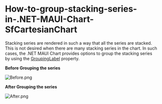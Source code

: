 # How-to-group-stacking-series-in-.NET-MAUI-Chart-SfCartesianChart

Stacking series are rendered in such a way that all the series are stacked. This is not desired when there are many stacking series in the chart. In such cases, the .NET MAUI Chart provides options to group the stacking series by using the [GroupingLabel](https://help.syncfusion.com/cr/maui/Syncfusion.Maui.Charts.StackingSeriesBase.html#Syncfusion_Maui_Charts_StackingSeriesBase_GroupingLabel) property.

**Before Grouping the series**

![Before.png](https://support.syncfusion.com/kb/agent/attachment/article/14906/inline?token=eyJhbGciOiJodHRwOi8vd3d3LnczLm9yZy8yMDAxLzA0L3htbGRzaWctbW9yZSNobWFjLXNoYTI1NiIsInR5cCI6IkpXVCJ9.eyJpZCI6IjE2ODQ3Iiwib3JnaWQiOiIzIiwiaXNzIjoic3VwcG9ydC5zeW5jZnVzaW9uLmNvbSJ9.HkNoJEjizHEue3SwWvtBCMKvqxdYEEHfygCeHpKAEbM)


**After Grouping the series**

![After.png](https://support.syncfusion.com/kb/agent/attachment/article/14906/inline?token=eyJhbGciOiJodHRwOi8vd3d3LnczLm9yZy8yMDAxLzA0L3htbGRzaWctbW9yZSNobWFjLXNoYTI1NiIsInR5cCI6IkpXVCJ9.eyJpZCI6IjE2ODQ4Iiwib3JnaWQiOiIzIiwiaXNzIjoic3VwcG9ydC5zeW5jZnVzaW9uLmNvbSJ9.D7L-K9Bt8oXeGXo-1LaOD9l3I6MHtfQ5zHKA-Y96vrY)
